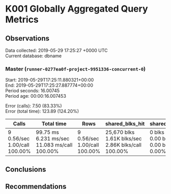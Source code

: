 # K001 Globally Aggregated Query Metrics

## Observations ##
Data collected: 2019-05-29 17:25:27 +0000 UTC  
Current database: dbname  



### Master (`runner-0277ea0f-project-9951336-concurrent-0`) ###
Start: 2019-05-29T17:25:11.880321+00:00  
End: 2019-05-29T17:25:27.887774+00:00  
Period seconds: 16.00745  
Period age: 00:00:16.007453  

Error (calls): 7.50 (83.33%)  
Error (total time): 123.89 (124.20%)

| Calls | Total&nbsp;time | Rows | shared_blks_hit | shared_blks_read | shared_blks_dirtied | shared_blks_written | blk_read_time | blk_write_time | kcache_reads | kcache_writes | kcache_user_time_ms | kcache_system_time |
|-------|------------|------|-----------------|------------------|---------------------|---------------------|---------------|----------------|--------------|---------------|---------------------|--------------------|
|9<br/>0.56/sec<br/>1.00/call<br/>100.00% |99.75&nbsp;ms<br/>6.231&nbsp;ms/sec<br/>11.083&nbsp;ms/call<br/>100.00% |9<br/>0.56/sec<br/>1.00/call<br/>100.00% |25,670&nbsp;blks<br/>1.61K&nbsp;blks/sec<br/>2.86K&nbsp;blks/call<br/>100.00% |0&nbsp;blks<br/>0.00&nbsp;blks/sec<br/>0.00&nbsp;blks/call<br/>0.00% |0&nbsp;blks<br/>0.00&nbsp;blks/sec<br/>0.00&nbsp;blks/call<br/>0.00% |0&nbsp;blks<br/>0.00&nbsp;blks/sec<br/>0.00&nbsp;blks/call<br/>0.00% |0.00&nbsp;ms<br/>0.000&nbsp;ms/sec<br/>0.000&nbsp;ms/call<br/>0.00% |0.00&nbsp;ms<br/>0.000&nbsp;ms/sec<br/>0.000&nbsp;ms/call<br/>0.00% |0.00&nbsp;bytes<br/>0.00&nbsp;bytes/sec<br/>0.00&nbsp;bytes/call<br/>0.00% |0.00&nbsp;bytes<br/>0.00&nbsp;bytes/sec<br/>0.00&nbsp;bytes/call<br/>0.00% |0.00&nbsp;ms<br/>0.000&nbsp;ms/sec<br/>0.000&nbsp;ms/call<br/>0.00% |0.00&nbsp;ms<br/>0.000&nbsp;ms/sec<br/>0.000&nbsp;ms/call<br/>0.00%|





## Conclusions ##


## Recommendations ##

